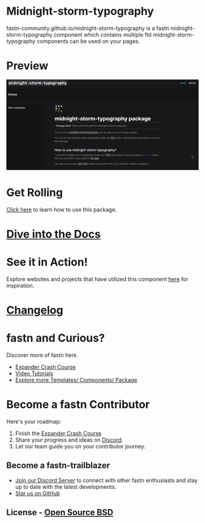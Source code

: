 # Midnight-storm-typography

fastn-community.github.io/midnight-storm-typography is a fastn midnight-storm-typography component which contains
multiple ftd midnight-storm-typography components can be used on your pages.

# Preview

![Midnight-storm-typography](.github/assets/midnight-storm-typography-screenshot.png)

# Get Rolling

[Click here](https://fastn-community.github.io/midnight-storm-typography/) to learn how to use this package.

# [Dive into the Docs](https://fastn-community.github.io/midnight-storm-typography/)

# See it in Action! 

Explore websites and projects that have utilized this component [here](https://fastn.com/home/)
for inspiration.


# [Changelog](Changelog.md)

# fastn and Curious?

Discover more of fastn here.

- [Expander Crash Course](https://fastn.com/expander/)
- [Video Tutorials](https://fastn.com/expander/hello-world/-/build/)
- [Explore more Templates/ Components/ Package](https://fastn.com/featured/)

# Become a fastn Contributor

Here's your roadmap:

1.  Finish the [Expander Crash Course](https://fastn.com/expander/)
2.  Share your progress and ideas on [Discord](https://discord.gg/bucrdvptYd).
3.  Let our team guide you on your contributor journey.

## Become a fastn-trailblazer

- [Join our Discord Server](https://discord.gg/bucrdvptYd) to connect with other fastn enthusiasts and stay up to date with the latest developments.
- [Star us on GitHub](https://github.com/fastn-stack/fastn/)

## License - [Open Source BSD](https://github.com/fastn-community/midnight-storm-typography/blob/main/LICENSE)
